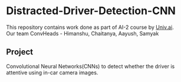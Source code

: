 # Distracted-Driver-Detection-CNN

This repository contains work done as part of AI-2 course by [Univ.ai](https://www.univ.ai/).</br> 
Our team ConvHeads - Himanshu, Chaitanya, Aayush, Samyak

## Project

Convolutional Neural Networks(CNNs) to detect whether the driver is attentive using in-car camera images.
